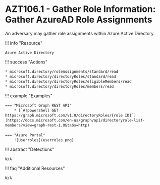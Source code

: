 # AZT106.1 - Gather Role Information: Gather AzureAD Role Assignments

An adversary may gather role assignments within Azure Active Directory.

!!! info "Resource" 

	Azure Active Directory

!!! success "Actions"

	* microsoft.directory/roleAssignments/standard/read
	* microsoft.directory/directoryRoles/standard/read
	* microsoft.directory/directoryRoles/eligibleMembers/read
	* microsoft.directory/directoryRoles/members/read

!!! example "Examples"

    === "Microsoft Graph REST API"	
		* [`#!powershell GET https://graph.microsoft.com/v1.0/directoryRoles/{role ID}`](https://docs.microsoft.com/en-us/graph/api/directoryrole-list-members?view=graph-rest-1.0&tabs=http)

    === "Azure Portal"
    	![Userroles](userroles.png)

!!! abstract "Detections"

	N/A

!!! faq "Additional Resources"

	N/A